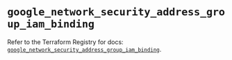 # `google_network_security_address_group_iam_binding`

Refer to the Terraform Registry for docs: [`google_network_security_address_group_iam_binding`](https://registry.terraform.io/providers/hashicorp/google-beta/5.23.0/docs/resources/google_network_security_address_group_iam_binding).
